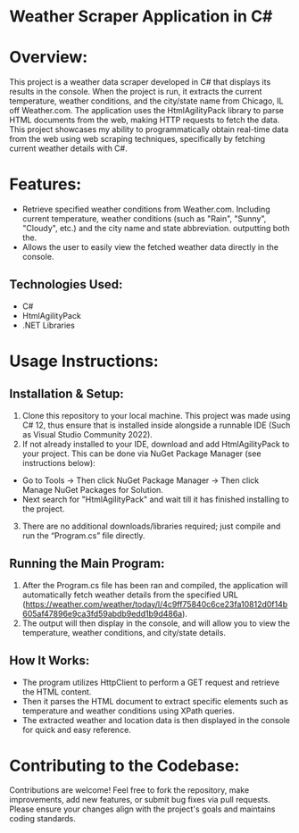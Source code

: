 # Weather Scraper Application in C#

# Overview:

This project is a weather data scraper developed in C# that displays its results in the console. When the project is run, it extracts the current temperature, weather conditions, and the city/state name from Chicago, IL off Weather.com. The application uses the HtmlAgilityPack library to parse HTML documents from the web, making HTTP requests to fetch the data. This project showcases my ability to programmatically obtain real-time data from the web using web scraping techniques, specifically by fetching current weather details with C#.

# Features:
-	Retrieve specified weather conditions from Weather.com. Including current temperature, weather conditions (such as "Rain", "Sunny", "Cloudy", etc.) and the city name and state abbreviation. outputting both the.
-	Allows the user to easily view the fetched weather data directly in the console.

## Technologies Used:
-	C#
-	HtmlAgilityPack
-	.NET Libraries

# Usage Instructions:

## Installation & Setup:
1.	Clone this repository to your local machine. This project was made using C# 12, thus ensure that is installed inside alongside a runnable IDE (Such as Visual Studio Community 2022).
2.	If not already installed to your IDE, download and add HtmlAgilityPack to your project. This can be done via NuGet Package Manager (see instructions below):
-	Go to Tools -> Then click NuGet Package Manager -> Then click Manage NuGet Packages for Solution.
-	Next search for "HtmlAgilityPack" and wait till it has finished installing to the project.
3.	There are no additional downloads/libraries required; just compile and run the “Program.cs” file directly.

## Running the Main Program:
1.	After the Program.cs file has been ran and compiled, the application will automatically fetch weather details from the specified URL (https://weather.com/weather/today/l/4c9ff75840c6ce23fa10812d0f14b605af47896e9ca3fd59abdb9edd1b9d486a).
2.	The output will then display in the console, and will allow you to view the temperature, weather conditions, and city/state details.

## How It Works:
-	The program utilizes HttpClient to perform a GET request and retrieve the HTML content.
-	Then it parses the HTML document to extract specific elements such as temperature and weather conditions using XPath queries.
-	The extracted weather and location data is then displayed in the console for quick and easy reference.

# Contributing to the Codebase:
Contributions are welcome! Feel free to fork the repository, make improvements, add new features, or submit bug fixes via pull requests. Please ensure your changes align with the project's goals and maintains coding standards.
